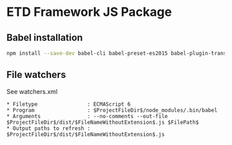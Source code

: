 # ETD Framework JS Package

## Babel installation

```bash
npm install --save-dev babel-cli babel-preset-es2015 babel-plugin-transform-class-properties babel-plugin-transform-es2015-modules-amd babel-preset-babili babel-plugin-minify-empty-function
```

## File watchers

See watchers.xml

```
* Filetype                : ECMAScript 6
* Program                 : $ProjectFileDir$/node_modules/.bin/babel
* Arguments               : --no-comments --out-file $ProjectFileDir$/dist/$FileNameWithoutExtension$.js $FilePath$
* Output paths to refresh : $ProjectFileDir$/dist/$FileNameWithoutExtension$.js
```
